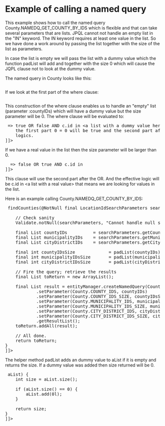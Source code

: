 # Example of calling a named query

This example shows how to call the named query County.NAMEDQ_GET_COUNTY_BY_IDS which is flexible and that can take
several parameters that are lists. JPQL cannot not handle an empty list in the "IN" keyword. The IN keyword requires at least
one value in the list. So we have done a work around by passing the list together with the size of the list as parameters.

In case the list is empty we will pass the list with a dummy value which the function padList will add and together
with the size 0 which will cause the JQPL clause not to look at the dummy value.

The named query in County looks like this:

<pre class="brush: java"><![CDATA[
@NamedQuery(name = County.NAMEDQ_GET_COUNTY_BY_IDS,
        query = "select distinct c from County c where"
                + " ((0 = :countyIdsSize OR 0 < :countyIdsSize AND c.id in :countyIDs ) "
                + " or c.id in (select m.county.id from Municipality m where (0 = :municipalityIdsSize OR 0 < :municipalityIdsSize AND m.id in :municipalityIDs)) "
                + " or c.id in (select cd.municipality.county.id from CityDistrict cd "
                + "         where (0 = :cityDistrictIDsSize OR 0 < :cityDistrictIDsSize AND cd.id in :cityDistrictIDs))) order by c.id")
]]></pre>

If we look at the first part of the where clause:

<pre class="brush: java"><![CDATA[
    0 = :countyIdsSize OR 0 < :countyIdsSize AND c.id in :countyIDs
]]></pre>

This construction of the where clause enables us to handle an "empty" list (parameter :countyIDs) which will have a dummy value but the size parameter
will be 0. The where clause will be evaluated to:

<pre class="brush: java"><![CDATA[
    0 = 0 OR 0 &lt; 0 AND c.id in &lt;a list with a dummy value here> => true OR false AND c.id in &lt;a list with a dummy value here>
    the first part 0 = 0 will be true and the second part after OR is false which means that the "empty" list with a dummy value did not affect the
    logics.
]]></pre>


If we have a real value in the list then the size parameter will be larger than 0.

<pre class="brush: java"><![CDATA[
    0 = 1 OR 0 < 1 AND c.id in <a list with a real value>  => false OR true AND c.id in <a list with a real value>
]]></pre>

This clause will use the second part after the OR. And the effective logic will be c.id in &lt;a list with a real value&gt;
that means we are looking for values in the list.

Here is an example calling County.NAMEDQ_GET_COUNTY_BY_IDS:


<pre class="brush: java"><![CDATA[
@Override
public List<County> findCounties(@NotNull final LocationIdSearchParameters searchParameters) {

    // Check sanity
    Validate.notNull(searchParameters, "Cannot handle null searchParameters argument.");

    final List<Long> countyIDs          = searchParameters.getCountyIDs();
    final List<Long> municipalityIDs    = searchParameters.getMunicipalityIDs();
    final List<Long> cityDistrictIDs    = searchParameters.getCityDistrictIDs();

    final int countyIDsSize             = padList(countyIDs);
    final int municipalityIDsSize       = padList(municipalityIDs);
    final int cityDistrictIDsSize       = padList(cityDistrictIDs);

    // Fire the query; retrieve the results
    final List<County> toReturn = new ArrayList<County>();

    final List<County> result = entityManager.createNamedQuery(County.NAMEDQ_GET_COUNTY_BY_IDS, County.class)
            .setParameter(County.COUNTY_IDS, countyIDs)
            .setParameter(County.COUNTY_IDS_SIZE, countyIDsSize)
            .setParameter(County.MUNICIPALITY_IDS, municipalityIDs)
            .setParameter(County.MUNICIPALITY_IDS_SIZE, municipalityIDsSize)
            .setParameter(County.CITY_DISTRICT_IDS, cityDistrictIDs)
            .setParameter(County.CITY_DISTRICT_IDS_SIZE, cityDistrictIDsSize)
            .getResultList();
    toReturn.addAll(result);

    // All done.
    return toReturn;
}
]]></pre>

The helper method padList adds an dummy value to aList if it is empty and returns the size.
If a dummy value was added then size returned will be 0.

<pre class="brush: java"><![CDATA[
private int padList(final List<Long> aList) {
    int size = aList.size();

    if (aList.size() == 0) {
        aList.add(0l);
    }

    return size;
}
]]></pre>